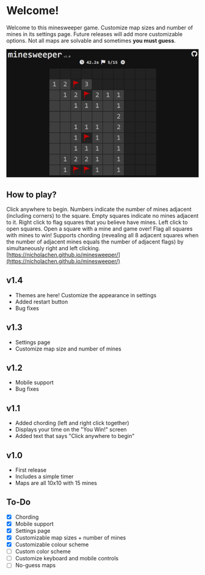 # Welcome!
Welcome to this minesweeper game. Customize map sizes and number of mines in its settings page. Future releases will add more customizable options. Not all maps are solvable and sometimes **you must guess**.

![minesweeper screenshot](images/1.jpg)

## How to play?
Click anywhere to begin. Numbers indicate the number of mines adjacent (including corners) to the square.  Empty squares indicate no mines adjacent to it. Right click to flag squares that you believe have mines. Left click to open squares. Open a square with a mine and game over! Flag all squares with mines to win!
Supports chording (revealing all 8 adjacent squares when the number of adjacent mines equals the number of adjacent flags) by simultaneously right and left clicking.
[https://nicholachen.github.io/minesweeper/](https://nicholachen.github.io/minesweeper/)

## v1.4
 - Themes are here! Customize the appearance in settings
 - Added restart button
 - Bug fixes

## v1.3
 - Settings page
 - Customize map size and number of mines

## v1.2
 - Mobile support
 - Bug fixes

## v1.1
 - Added chording (left and right click together)
 - Displays your time on the "You Win!" screen
 - Added text that says "Click anywhere to begin"

## v1.0
 - First release
 - Includes a simple timer
 - Maps are all 10x10 with 15 mines

## To-Do
 - [x] Chording
 - [x] Mobile support
 - [x] Settings page
 - [x] Customizable map sizes + number of mines
 - [x] Customizable colour scheme
 - [ ] Custom color scheme
 - [ ] Customize keyboard and mobile controls
 - [ ] No-guess maps